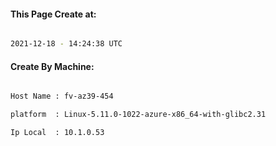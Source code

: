 
   
#### This Page Create at:

```bash

2021-12-18 - 14:24:38 UTC

```

#### Create By Machine:

```bash

Host Name : fv-az39-454

platform  : Linux-5.11.0-1022-azure-x86_64-with-glibc2.31

Ip Local  : 10.1.0.53

```

